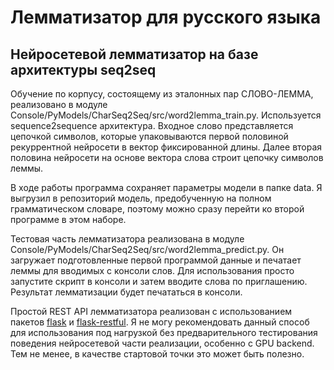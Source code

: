# Лемматизатор для русского языка

## Нейросетевой лемматизатор на базе архитектуры seq2seq

Обучение по корпусу, состоящему из эталонных пар СЛОВО-ЛЕММА, реализовано
в модуле Console/PyModels/CharSeq2Seq/src/word2lemma_train.py. Используется
sequence2sequence архитектура. Входное слово представляется цепочкой символов,
которые упаковываются первой половиной рекуррентной нейросети в вектор
фиксированной длины. Далее вторая половина нейросети на основе вектора слова
строит цепочку символов леммы.

В ходе работы программа сохраняет параметры модели в папке data. Я выгрузил в репозиторий
модель, предобученную на полном грамматическом словаре, поэтому можно сразу перейти ко второй
программе в этом наборе.

Тестовая часть лемматизатора реализована в модуле Console/PyModels/CharSeq2Seq/src/word2lemma_predict.py.
Он загружает подготовленные первой программой данные и печатает леммы
для вводимых с консоли слов. Для использования просто запустите скрипт в консоли и затем
вводите слова по приглашению. Результат лемматизации будет печататься в консоли.

Простой REST API лемматизатора реализован с использованием пакетов [flask](http://flask.pocoo.org/docs/0.12/) и
[flask-restful](https://flask-restful.readthedocs.io/en/latest/index.html). Я не могу рекомендовать
данный способ для использования под нагрузкой без предварительного тестирования поведения
нейросетевой части реализации, особенно с GPU backend. Тем не менее, в качестве стартовой точки
это может быть полезно.


